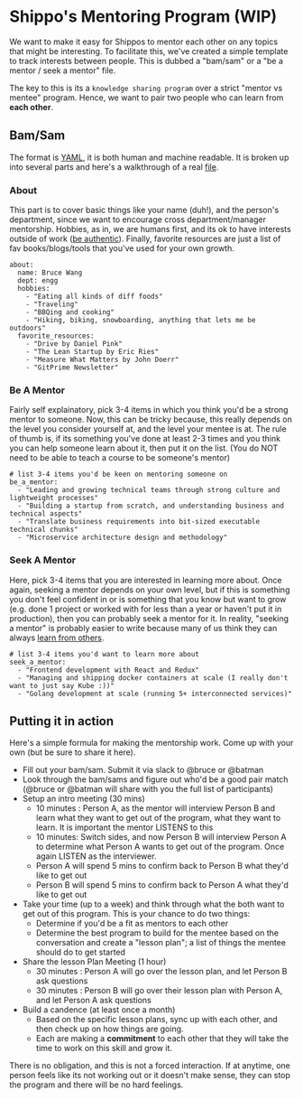 # Shippo's Mentoring Program (WIP)

We want to make it easy for Shippos to mentor each other on any topics that might be interesting.  To facilitate this, we've created a simple template to track interests between people.  This is dubbed a "bam/sam" or a "be a mentor / seek a mentor" file.

The key to this is its a `knowledge sharing program` over a strict "mentor vs mentee" program.  Hence, we want to pair two people who can learn from __each other__.

## Bam/Sam

The format is [YAML](https://en.wikipedia.org/wiki/YAML), it is both human and machine readable.  It is broken up into several parts and here's a walkthrough of a real [file](batmany13.yml).

### About

This part is to cover basic things like your name (duh!), and the person's department, since we want to encourage cross department/manager mentorship.  Hobbies, as in, we are humans first, and its ok to have interests outside of work ([be authentic](../behavior/authentic.md)).  Finally, favorite resources are just a list of fav books/blogs/tools that you've used for your own growth.

```
about:
  name: Bruce Wang
  dept: engg
  hobbies:
    - "Eating all kinds of diff foods"
    - "Traveling"
    - "BBQing and cooking"
    - "Hiking, biking, snowboarding, anything that lets me be outdoors"
  favorite_resources:
    - "Drive by Daniel Pink"
    - "The Lean Startup by Eric Ries"
    - "Measure What Matters by John Doerr"
    - "GitPrime Newsletter"
```

### Be A Mentor

Fairly self explainatory, pick 3-4 items in which you think you'd be a strong mentor to someone.  Now, this can be tricky because, this really depends on the level you consider yourself at, and the level your mentee is at.  The rule of thumb is, if its something you've done at least 2-3 times and you think you can help someone learn about it, then put it on the list. (You do NOT need to be able to teach a course to be someone's mentor)

```
# list 3-4 items you'd be keen on mentoring someone on
be_a_mentor:
  - "Leading and growing technical teams through strong culture and lightweight processes"
  - "Building a startup from scratch, and understanding business and technical aspects"
  - "Translate business requirements into bit-sized executable technical chunks"
  - "Microservice architecture design and methodology"
```

### Seek A Mentor

Here, pick 3-4 items that you are interested in learning more about.  Once again, seeking a mentor depends on your own level, but if this is something you don't feel confident in or is something that you know but want to grow (e.g. done 1 project or  worked with for less than a year or haven't put it in production), then you can probably seek a mentor for it.  In reality, "seeking a mentor" is probably easier to write because many of us think they can always [learn from others](../behavior/learn.md).

```
# list 3-4 items you'd want to learn more about
seek_a_mentor:
  - "Frontend development with React and Redux"
  - "Managing and shipping docker containers at scale (I really don't want to just say Kube :))"
  - "Golang development at scale (running 5+ interconnected services)"
```

## Putting it in action

Here's a simple formula for making the mentorship work.  Come up with your own (but be sure to share it here).

* Fill out your bam/sam.  Submit it via slack to @bruce or @batman
* Look through the bam/sams and figure out who'd be a good pair match (@bruce or @batman will share with you the full list of participants)
* Setup an intro meeting (30 mins)
  * 10 minutes : Person A, as the mentor will interview Person B and learn what they want to get out of the program, what they want to learn.  It is important the mentor LISTENS to this
  * 10 minutes: Switch sides, and now Person B will interview Person A to determine what Person A wants to get out of the program.  Once again LISTEN as the interviewer.
  * Person A will spend 5 mins to confirm back to Person B what they'd like to get out
  * Person B will spend 5 mins to confirm back to Person A what they'd like to get out
* Take your time (up to a week) and think through what the both want to get out of this program.  This is your chance to do two things:
  * Determine if you'd be a fit as mentors to each other
  * Determine the best program to build for the mentee based on the conversation and create a "lesson plan"; a list of things the mentee should do to get started
* Share the lesson Plan Meeting (1 hour)
  * 30 minutes : Person A will go over the lesson plan, and let Person B ask questions
  * 30 minutes : Person B will go over their lesson plan with Person A, and let Person A ask questions
* Build a candence (at least once a month)
  * Based on the specific lesson plans, sync up with each other, and then check up on how things are going.
  * Each are making a __commitment__ to each other that they will take the time to work on this skill and grow it.

There is no obligation, and this is not a forced interaction.  If at anytime, one person feels like its not working out or it doesn't make sense, they can stop the program and there will be no hard feelings.